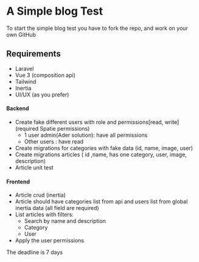 # A Simple blog Test

To start the simple blog test you have to fork the repo, and work on your own GitHub 

## Requirements
- Laravel
- Vue 3 (composition api)
- Tailwind
- Inertia
- UI/UX (as you prefer)

#### Backend
- Create fake different users with role and permissions[read, write] (required Spatie permissions)
    - 1 user admin(Ader solution): have all permissions 
    - Other users : have read
- Create migrations for categories with fake data (id, name, image, user)
- Create migrations articles ( id ,name, has one category, user, image, description)
- Article unit test

#### Frontend
- Article crud (inertia)
- Article should have categories list from api and users list from global inertia data (all field are required)
- List articles with filters:
    - Search by name and description
    - Category
    - User
- Apply the user permissions 



The deadline is 7 days
